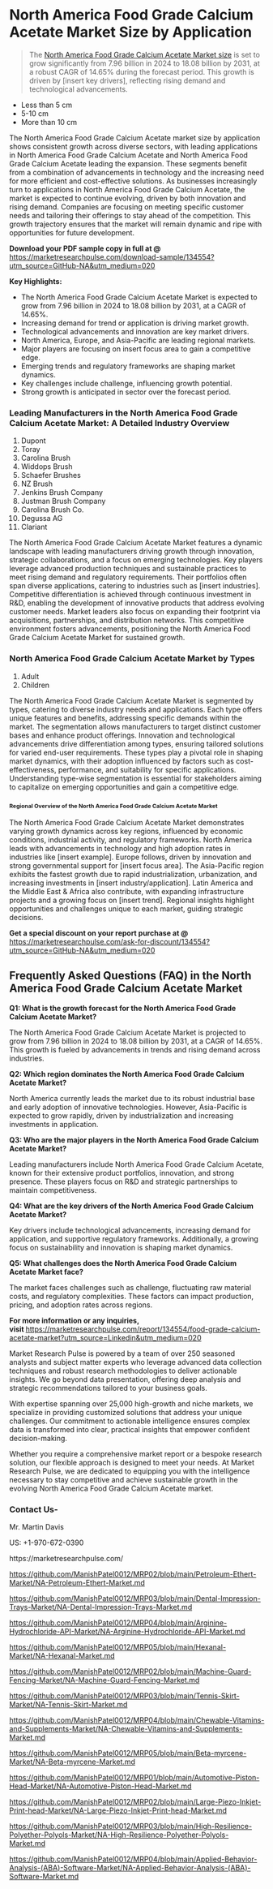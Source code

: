 <h1>North America Food Grade Calcium Acetate Market&nbsp;Size by Application</h1><blockquote><p>The <a href="https://marketresearchpulse.com/download-sample/134554?utm_source=GitHub-NA&amp;utm_medium=020">North America Food Grade Calcium Acetate Market size</a> is set to grow significantly from 7.96 billion in 2024 to 18.08 billion by 2031, at a robust CAGR of 14.65% during the forecast period. This growth is driven by [insert key drivers], reflecting rising demand and technological advancements.</p></blockquote><ul><li>Less than 5 cm<li> 5-10 cm<li> More than 10 cm</li></ul><p>The North America Food Grade Calcium Acetate market size by application shows consistent growth across diverse sectors, with leading applications in North America Food Grade Calcium Acetate and North America Food Grade Calcium Acetate leading the expansion. These segments benefit from a combination of advancements in technology and the increasing need for more efficient and cost-effective solutions. As businesses increasingly turn to applications in North America Food Grade Calcium Acetate, the market is expected to continue evolving, driven by both innovation and rising demand. Companies are focusing on meeting specific customer needs and tailoring their offerings to stay ahead of the competition. This growth trajectory ensures that the market will remain dynamic and ripe with opportunities for future development.</p><p><strong>Download your PDF sample copy in full at @ </strong><a href="https://marketresearchpulse.com/download-sample/134554?utm_source=GitHub-NA&amp;utm_medium=020">https://marketresearchpulse.com/download-sample/134554?utm_source=GitHub-NA&amp;utm_medium=020</a></p><p><strong>Key Highlights: </strong></p><ul><li>The North America Food Grade Calcium Acetate Market is expected to grow from 7.96 billion in 2024 to 18.08 billion by 2031, at a CAGR of 14.65%.</li><li>Increasing demand for trend or application is driving market growth.</li><li>Technological advancements and innovation are key market drivers.</li><li>North America, Europe, and Asia-Pacific are leading regional markets.</li><li>Major players are focusing on insert focus area to gain a competitive edge.</li><li>Emerging trends and regulatory frameworks are shaping market dynamics.</li><li>Key challenges include challenge, influencing growth potential.</li><li>Strong growth is anticipated in sector over the forecast period.</li></ul><h3>Leading Manufacturers in the North America Food Grade Calcium Acetate Market: A Detailed Industry Overview</h3><ol><li>Dupont</li><li>Toray</li><li>Carolina Brush</li><li>Widdops Brush</li><li>Schaefer Brushes</li><li>NZ Brush</li><li>Jenkins Brush Company</li><li>Justman Brush Company</li><li>Carolina Brush Co.</li><li>Degussa AG</li><li>Clariant</li></ol><div class="flex max-w-full flex-col flex-grow"><div class="min-h-8 text-message flex w-full flex-col items-end gap-2 whitespace-normal break-words [.text-message+&amp;]:mt-5" dir="auto" data-message-author-role="assistant" data-message-id="fd8432e4-4910-450d-b182-61b7bfb0a01f" data-message-model-slug="gpt-4o"><div class="flex w-full flex-col gap-1 empty:hidden first:pt-[3px]"><div class="markdown prose w-full break-words dark:prose-invert light"><p>The North America Food Grade Calcium Acetate Market features a dynamic landscape with leading manufacturers driving growth through innovation, strategic collaborations, and a focus on emerging technologies. Key players leverage advanced production techniques and sustainable practices to meet rising demand and regulatory requirements. Their portfolios often span diverse applications, catering to industries such as [insert industries]. Competitive differentiation is achieved through continuous investment in R&amp;D, enabling the development of innovative products that address evolving customer needs. Market leaders also focus on expanding their footprint via acquisitions, partnerships, and distribution networks. This competitive environment fosters advancements, positioning the North America Food Grade Calcium Acetate Market for sustained growth.</p></div></div></div></div><h3>North America Food Grade Calcium Acetate Market by Types</h3><ol><li>Adult<li> Children</li></ol><div class="flex max-w-full flex-col flex-grow"><div class="min-h-8 text-message flex w-full flex-col items-end gap-2 whitespace-normal break-words [.text-message+&amp;]:mt-5" dir="auto" data-message-author-role="assistant" data-message-id="084470be-0bb7-4664-bddf-5156b4f41249" data-message-model-slug="gpt-4o-mini"><div class="flex w-full flex-col gap-1 empty:hidden first:pt-[3px]"><div class="markdown prose w-full break-words dark:prose-invert light"><p>The North America Food Grade Calcium Acetate Market is segmented by types, catering to diverse industry needs and applications. Each type offers unique features and benefits, addressing specific demands within the market. The segmentation allows manufacturers to target distinct customer bases and enhance product offerings. Innovation and technological advancements drive differentiation among types, ensuring tailored solutions for varied end-user requirements. These types play a pivotal role in shaping market dynamics, with their adoption influenced by factors such as cost-effectiveness, performance, and suitability for specific applications. Understanding type-wise segmentation is essential for stakeholders aiming to capitalize on emerging opportunities and gain a competitive edge.</p></div></div></div></div><h3><span style="font-size: 11px;">Regional Overview of the North America Food Grade Calcium Acetate Market</span></h3><div class="flex max-w-full flex-col flex-grow"><div class="min-h-8 text-message flex w-full flex-col items-end gap-2 whitespace-normal break-words [.text-message+&amp;]:mt-5" dir="auto" data-message-author-role="assistant" data-message-id="e9038762-ce64-4e30-91c9-9bd413514231" data-message-model-slug="gpt-4o-mini"><div class="flex w-full flex-col gap-1 empty:hidden first:pt-[3px]"><div class="markdown prose w-full break-words dark:prose-invert light"><p>The North America Food Grade Calcium Acetate Market demonstrates varying growth dynamics across key regions, influenced by economic conditions, industrial activity, and regulatory frameworks. North America leads with advancements in technology and high adoption rates in industries like [insert example]. Europe follows, driven by innovation and strong governmental support for [insert focus area]. The Asia-Pacific region exhibits the fastest growth due to rapid industrialization, urbanization, and increasing investments in [insert industry/application]. Latin America and the Middle East &amp; Africa also contribute, with expanding infrastructure projects and a growing focus on [insert trend]. Regional insights highlight opportunities and challenges unique to each market, guiding strategic decisions.</p></div></div></div></div><p><strong>Get a special discount on your report purchase at @ </strong><a href="https://marketresearchpulse.com/ask-for-discount/134554?utm_source=GitHub-NA&amp;utm_medium=020">https://marketresearchpulse.com/ask-for-discount/134554?utm_source=GitHub-NA&amp;utm_medium=020</a></p><h2>Frequently Asked Questions (FAQ) in the North America Food Grade Calcium Acetate Market</h2><p><strong>Q1: What is the growth forecast for the North America Food Grade Calcium Acetate Market?</strong></p><p>The North America Food Grade Calcium Acetate Market is projected to grow from 7.96 billion in 2024 to 18.08 billion by 2031, at a CAGR of 14.65%. This growth is fueled by advancements in trends and rising demand across industries.</p><p><strong>Q2: Which region dominates the North America Food Grade Calcium Acetate Market?</strong></p><p>North America currently leads the market due to its robust industrial base and early adoption of innovative technologies. However, Asia-Pacific is expected to grow rapidly, driven by industrialization and increasing investments in application.</p><p><strong>Q3: Who are the major players in the North America Food Grade Calcium Acetate Market?</strong></p><p>Leading manufacturers include North America Food Grade Calcium Acetate, known for their extensive product portfolios, innovation, and strong presence. These players focus on R&amp;D and strategic partnerships to maintain competitiveness.</p><p><strong>Q4: What are the key drivers of the North America Food Grade Calcium Acetate Market?</strong></p><p>Key drivers include technological advancements, increasing demand for application, and supportive regulatory frameworks. Additionally, a growing focus on sustainability and innovation is shaping market dynamics.</p><p><strong>Q5: What challenges does the North America Food Grade Calcium Acetate Market face?</strong></p><p>The market faces challenges such as challenge, fluctuating raw material costs, and regulatory complexities. These factors can impact production, pricing, and adoption rates across regions.</p><p><strong>For more information or any inquiries, visit&nbsp;</strong><a href="https://marketresearchpulse.com/report/134554/food-grade-calcium-acetate-market?utm_source=Linkedin&utm_medium=020">https://marketresearchpulse.com/report/134554/food-grade-calcium-acetate-market?utm_source=Linkedin&utm_medium=020</a></p><p>Market Research Pulse is powered by a team of over 250 seasoned analysts and subject matter experts who leverage advanced data collection techniques and robust research methodologies to deliver actionable insights. We go beyond data presentation, offering deep analysis and strategic recommendations tailored to your business goals.</p><p>With expertise spanning over 25,000 high-growth and niche markets, we specialize in providing customized solutions that address your unique challenges. Our commitment to actionable intelligence ensures complex data is transformed into clear, practical insights that empower confident decision-making.</p><p>Whether you require a comprehensive market report or a bespoke research solution, our flexible approach is designed to meet your needs. At Market Research Pulse, we are dedicated to equipping you with the intelligence necessary to stay competitive and achieve sustainable growth in the evolving North America Food Grade Calcium Acetate market.</p><h3><strong>Contact Us-</strong></h3><p>Mr. Martin Davis</p><p>US: +1-970-672-0390</p><p>https://marketresearchpulse.com/</p><p><a href="https://github.com/ManishPatel0012/MRP02/blob/main/Petroleum-Ethert-Market/NA-Petroleum-Ethert-Market.md">https://github.com/ManishPatel0012/MRP02/blob/main/Petroleum-Ethert-Market/NA-Petroleum-Ethert-Market.md</a></p><p><a href="https://github.com/ManishPatel0012/MRP03/blob/main/Dental-Impression-Trays-Market/NA-Dental-Impression-Trays-Market.md">https://github.com/ManishPatel0012/MRP03/blob/main/Dental-Impression-Trays-Market/NA-Dental-Impression-Trays-Market.md</a></p><p><a href="https://github.com/ManishPatel0012/MRP04/blob/main/Arginine-Hydrochloride-API-Market/NA-Arginine-Hydrochloride-API-Market.md">https://github.com/ManishPatel0012/MRP04/blob/main/Arginine-Hydrochloride-API-Market/NA-Arginine-Hydrochloride-API-Market.md</a></p><p><a href="https://github.com/ManishPatel0012/MRP05/blob/main/Hexanal-Market/NA-Hexanal-Market.md">https://github.com/ManishPatel0012/MRP05/blob/main/Hexanal-Market/NA-Hexanal-Market.md</a></p><p><a href="https://github.com/ManishPatel0012/MRP02/blob/main/Machine-Guard-Fencing-Market/NA-Machine-Guard-Fencing-Market.md">https://github.com/ManishPatel0012/MRP02/blob/main/Machine-Guard-Fencing-Market/NA-Machine-Guard-Fencing-Market.md</a></p><p><a href="https://github.com/ManishPatel0012/MRP03/blob/main/Tennis-Skirt-Market/NA-Tennis-Skirt-Market.md">https://github.com/ManishPatel0012/MRP03/blob/main/Tennis-Skirt-Market/NA-Tennis-Skirt-Market.md</a></p><p><a href="https://github.com/ManishPatel0012/MRP04/blob/main/Chewable-Vitamins-and-Supplements-Market/NA-Chewable-Vitamins-and-Supplements-Market.md">https://github.com/ManishPatel0012/MRP04/blob/main/Chewable-Vitamins-and-Supplements-Market/NA-Chewable-Vitamins-and-Supplements-Market.md</a></p><p><a href="https://github.com/ManishPatel0012/MRP05/blob/main/Beta-myrcene-Market/NA-Beta-myrcene-Market.md">https://github.com/ManishPatel0012/MRP05/blob/main/Beta-myrcene-Market/NA-Beta-myrcene-Market.md</a></p><p><a href="https://github.com/ManishPatel0012/MRP01/blob/main/Automotive-Piston-Head-Market/NA-Automotive-Piston-Head-Market.md">https://github.com/ManishPatel0012/MRP01/blob/main/Automotive-Piston-Head-Market/NA-Automotive-Piston-Head-Market.md</a></p><p><a href="https://github.com/ManishPatel0012/MRP02/blob/main/Large-Piezo-Inkjet-Print-head-Market/NA-Large-Piezo-Inkjet-Print-head-Market.md">https://github.com/ManishPatel0012/MRP02/blob/main/Large-Piezo-Inkjet-Print-head-Market/NA-Large-Piezo-Inkjet-Print-head-Market.md</a></p><p><a href="https://github.com/ManishPatel0012/MRP03/blob/main/High-Resilience-Polyether-Polyols-Market/NA-High-Resilience-Polyether-Polyols-Market.md">https://github.com/ManishPatel0012/MRP03/blob/main/High-Resilience-Polyether-Polyols-Market/NA-High-Resilience-Polyether-Polyols-Market.md</a></p><p><a href="https://github.com/ManishPatel0012/MRP04/blob/main/Applied-Behavior-Analysis-(ABA)-Software-Market/NA-Applied-Behavior-Analysis-(ABA)-Software-Market.md">https://github.com/ManishPatel0012/MRP04/blob/main/Applied-Behavior-Analysis-(ABA)-Software-Market/NA-Applied-Behavior-Analysis-(ABA)-Software-Market.md</a></p>
